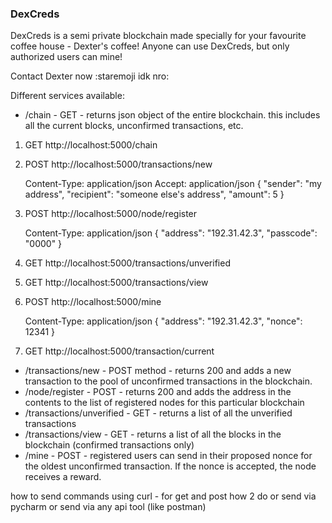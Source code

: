 ### DexCreds

DexCreds is a semi private blockchain made specially for your favourite coffee house - Dexter's coffee!
Anyone can use DexCreds, but only authorized users can mine!

Contact Dexter now :staremoji idk nro:

Different services available:


- /chain - GET - returns json object of the entire blockchain. this includes all the current blocks, unconfirmed transactions, etc.

1) GET http://localhost:5000/chain


2) POST http://localhost:5000/transactions/new
   
    Content-Type: application/json
    Accept: application/json
    {
     "sender": "my address",
     "recipient": "someone else's address",
     "amount": 5
    }

3) POST http://localhost:5000/node/register

    Content-Type: application/json
    {
      "address": "192.31.42.3",
      "passcode": "0000"
    }

4) GET http://localhost:5000/transactions/unverified


5) GET http://localhost:5000/transactions/view

6) POST http://localhost:5000/mine

    Content-Type: application/json
    {
      "address": "192.31.42.3",
      "nonce": 12341
    }

7) GET http://localhost:5000/transaction/current


- /transactions/new - POST method - returns 200 and adds a new transaction to the pool of unconfirmed transactions in the blockchain.
- /node/register - POST - returns 200 and adds the address in the contents to the list of registered nodes for this particular blockchain
- /transactions/unverified - GET - returns a list of all the unverified transactions
- /transactions/view - GET - returns a list of all the blocks in the blockchain (confirmed transactions only)
- /mine - POST - registered users can send in their proposed nonce for the oldest unconfirmed transaction. If the nonce is accepted, the node receives a reward. 


how to send commands using curl - for get and post how 2 do
or send via pycharm
or send via any api tool (like postman)